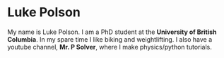 # Luke Polson

My name is Luke Polson. I am a PhD student at the **University of British Columbia**. In my spare time I like biking and weightlifting. I also have a youtube channel, **Mr. P Solver**, where I make physics/python tutorials.